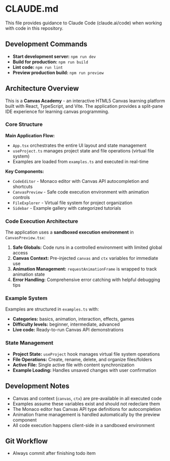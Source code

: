 # CLAUDE.md

This file provides guidance to Claude Code (claude.ai/code) when working with code in this repository.

## Development Commands

- **Start development server:** `npm run dev`
- **Build for production:** `npm run build`
- **Lint code:** `npm run lint`
- **Preview production build:** `npm run preview`

## Architecture Overview

This is a **Canvas Academy** - an interactive HTML5 Canvas learning platform built with React, TypeScript, and Vite. The application provides a split-pane IDE experience for learning canvas programming.

### Core Structure

**Main Application Flow:**
- `App.tsx` orchestrates the entire UI layout and state management
- `useProject.ts` manages project state and file operations (virtual file system)
- Examples are loaded from `examples.ts` and executed in real-time

**Key Components:**
- `CodeEditor` - Monaco editor with Canvas API autocompletion and shortcuts
- `CanvasPreview` - Safe code execution environment with animation controls
- `FileExplorer` - Virtual file system for project organization
- `Sidebar` - Example gallery with categorized tutorials

### Code Execution Architecture

The application uses a **sandboxed execution environment** in `CanvasPreview.tsx`:

1. **Safe Globals:** Code runs in a controlled environment with limited global access
2. **Canvas Context:** Pre-injected `canvas` and `ctx` variables for immediate use
3. **Animation Management:** `requestAnimationFrame` is wrapped to track animation state
4. **Error Handling:** Comprehensive error catching with helpful debugging tips

### Example System

Examples are structured in `examples.ts` with:
- **Categories:** basics, animation, interaction, effects, games
- **Difficulty levels:** beginner, intermediate, advanced
- **Live code:** Ready-to-run Canvas API demonstrations

### State Management

- **Project State:** `useProject` hook manages virtual file system operations
- **File Operations:** Create, rename, delete, and organize files/folders
- **Active File:** Single active file with content synchronization
- **Example Loading:** Handles unsaved changes with user confirmation

## Development Notes

- Canvas and context (`canvas`, `ctx`) are pre-available in all executed code
- Examples assume these variables exist and should not redeclare them
- The Monaco editor has Canvas API type definitions for autocompletion
- Animation frame management is handled automatically by the preview component
- All code execution happens client-side in a sandboxed environment

## Git Workflow

- Always commit after finishing todo item